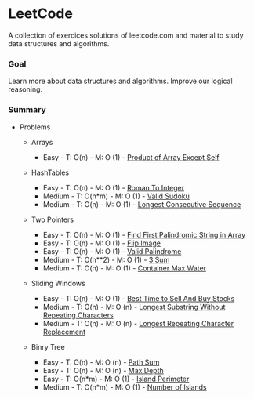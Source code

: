 
# LeetCode

A collection of exercices solutions of leetcode.com and material to study data structures and algorithms.

### Goal

Learn more about data structures and algorithms. Improve our logical reasoning.

### Summary

* Problems
    * Arrays
        * Easy - T: O(n) - M: O (1) - [Product of Array Except Self](https://leetcode.com/problems/product-of-array-except-self/)
        
    * HashTables
        * Easy - T: O(n) - M: O (1) - [Roman To Integer](https://leetcode.com/problems/roman-to-integer/)
        * Medium - T: O(n*m) - M: O (1) - [Valid Sudoku](https://leetcode.com/problems/valid-sudoku/)
        * Medium - T: O(n) - M: O (1) - [Longest Consecutive Sequence](https://leetcode.com/problems/longest-consecutive-sequence)

    * Two Pointers
        * Easy - T: O(n) - M: O (1) - [Find First Palindromic String in Array](https://leetcode.com/problems/find-first-palindromic-string-in-the-array/)
        * Easy - T: O(n) - M: O (1) - [Flip Image](https://leetcode.com/problems/flipping-an-image/)
        * Easy - T: O(n) - M: O (1) - [Valid Palindrome](https://leetcode.com/problems/valid-palindrome/)
        * Medium - T: O(n**2) - M: O (1) - [3 Sum](https://leetcode.com/problems/3sum/)
        * Medium - T: O(n) - M: O (1) - [Container Max Water](https://leetcode.com/problems/container-with-most-water/)

    * Sliding Windows
        * Easy - T: O(n) - M: O (1) - [Best Time to Sell And Buy Stocks](https://leetcode.com/problems/best-time-to-buy-and-sell-stock/)
        * Medium - T: O(n) - M: O (n) - [Longest Substring Without Repeating Characters](https://leetcode.com/problems/longest-substring-without-repeating-characters)
        * Medium - T: O(n) - M: O (n) - [Longest Repeating Character Replacement](https://leetcode.com/problems/longest-repeating-character-replacement)

    * Binry Tree
        * Easy - T: O(n) - M: O (n) - [Path Sum](https://leetcode.com/problems/path-sum/)
        * Easy - T: O(n) - M: O (n) - [Max Depth](https://leetcode.com/problems/maximum-depth-of-binary-tree/)
        * Easy - T: O(n*m) - M: O (1) - [Island Perimeter](https://leetcode.com/problems/island-perimeter/)
        * Medium - T: O(n*m) - M: O (1) - [Number of Islands](https://leetcode.com/problems/number-of-islands/)





